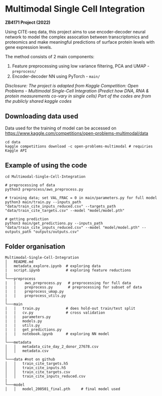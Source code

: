 # Multimodal Single Cell Integration
**ZB4171 Project (2022)**

Using CITE-seq data, this project aims to use encoder-decoder neural network to model the complex assocation between transcriptomics and proteomics and make meaningful predictions of surface protein levels with gene expression levels.

The method consists of 2 main components: 
1. Feature preprocessing using low variance filtering, PCA and UMAP - `preprocess/`
2. Encoder-decoder NN using PyTorch - `main/`

*Disclosure: The project is adapted from Kaggle Competition: Open Problems - Multimodal Single-Cell Integration (Predict how DNA, RNA & protein measurements co-vary in single cells) Part of the codes are from the publicly shared kaggle codes*

## Downloading data used
Data used for the training of model can be accessed on https://www.kaggle.com/competitions/open-problems-multimodal/data
```
cd data
kaggle competitions download -c open-problems-multimodal # requiries Kaggle API
```

## Example of using the code
```
cd Multimodal-Single-Cell-Integration

# preprocessing of data
python3 preprocess/aws_preprocess.py

# training data; set VAL_FRAC = 0 in main/parameters.py for full model
python3 main/train.py --inputs_path "data/train_cite_inputs_reduced.csv" --targets_path "data/train_cite_targets.csv" --model "model/model.pth"

# getting prediction
python3 main/get_predictions.py --inputs_path "data/train_cite_inputs_reduced.csv" --model "model/model.pth" --outputs_path "outputs/outputs.csv" 
```

## Folder organisation
```
Multimodal-Single-Cell-Integration
│   README.md
│   metadata_explore.ipynb  # exploring data
|   script.ipynb            # exploring feature reductions
|
└───preprocess
|   |    aws_preprocess.py   # preprocessing for full data
|   |    preprocess.py       # preprocessing for subset of data
|   |    preprocess_umap.py      
|   |    preprocess_utils.py     
|  
└───main  
|   |   train.py            # does hold-out train/test split
|   |   cv.py               # cross validation
|   |   parameters.py
|   |   models.py
|   |   utils.py
|   |   get_predictions.py 
|   |   notebook.ipynb      # exploring NN model
│
└───metadata
│   │   metadata_cite_day_2_donor_27678.csv
│   │   metadata.csv
│
└───data #not on github
│   │   train_cite_targets.h5
│   │   train_cite_inputs.h5
│   │   train_cite_targets.csv
│   │   train_cite_inputs_reduced.csv
|
└───model
│   │   model_200501_final.pth     # final model used
```


